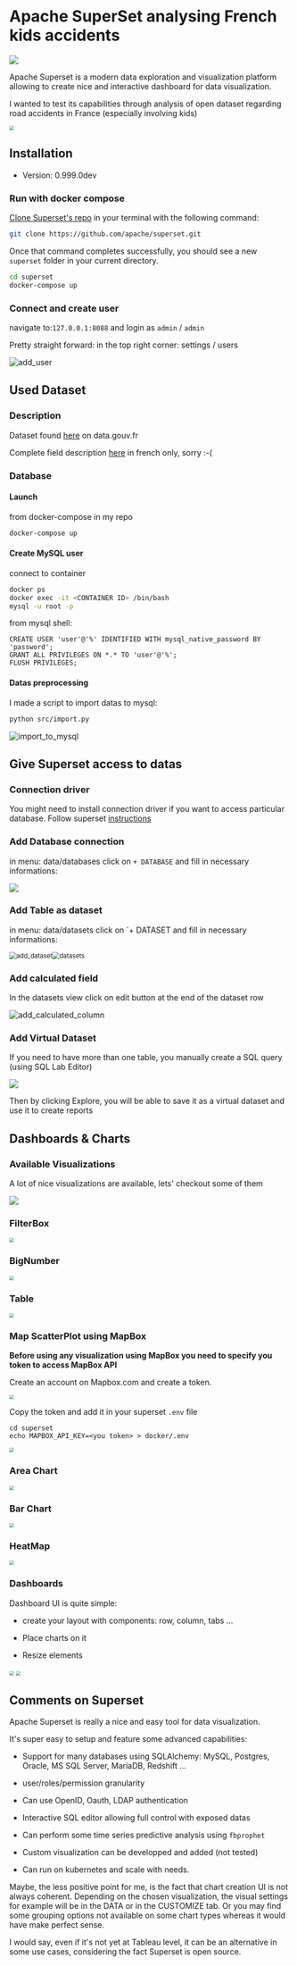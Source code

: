 # Apache SuperSet analysing French kids accidents

![](pictures/superset_logo.png)

Apache Superset is a modern data exploration and visualization platform allowing to create nice and interactive dashboard for data visualization.

I wanted to test its capabilities through analysis of open dataset regarding road accidents in France (especially involving kids)

<img src="pictures/result.jpg" style="zoom:50%;" />

## Installation

- Version: 0.999.0dev

### Run with docker compose

[Clone Superset's repo](https://github.com/apache/superset) in your terminal with the following command:

```bash
git clone https://github.com/apache/superset.git
```

Once that command completes successfully, you should see a new `superset` folder in your current directory.

```bash
cd superset
docker-compose up
```

### Connect and create user

navigate to:`127.0.0.1:8088` and login as `admin` / `admin`

Pretty straight forward: in the top right corner: settings / users

<img src="pictures/add_user.png" alt="add_user"  />

## Used Dataset

### Description

Dataset found [here](https://www.data.gouv.fr/fr/datasets/bases-de-donnees-annuelles-des-accidents-corporels-de-la-circulation-routiere-annees-de-2005-a-2019/) on data.gouv.fr

Complete field description [here](docs/description-des-bases-de-donnees-onisr-annees-2005-a-2019.pdf) in french only, sorry :-(

### Database

#### Launch

from docker-compose in my repo

```bash
docker-compose up
```

#### Create MySQL user

connect to container

```bash
docker ps
docker exec -it <CONTAINER ID> /bin/bash
mysql -u root -p
```

from mysql shell:

```mysql
CREATE USER 'user'@'%' IDENTIFIED WITH mysql_native_password BY 'password';
GRANT ALL PRIVILEGES ON *.* TO 'user'@'%';
FLUSH PRIVILEGES;
```

#### Datas preprocessing

I made a script to import datas to mysql:

```bash
python src/import.py
```

![import_to_mysql](pictures/import_to_mysql.png)

## Give Superset access to datas

### Connection driver

You might need to install connection driver if you want to access particular database. Follow superset [instructions](https://superset.apache.org/docs/databases/installing-database-drivers)

### Add Database connection

in menu: data/databases click on `+ DATABASE` and fill in necessary informations:

![](pictures/add_db.png)

### Add Table as dataset

in menu: data/datasets click on `+ DATASET and fill in necessary informations:

<img src="pictures/add_dataset.png" alt="add_dataset" style="zoom: 80%;" /><img src="pictures/datasets.png" alt="datasets" style="zoom: 80%;" />

### Add calculated field

In the datasets view click on edit button at the end of the dataset row

![add_calculated_column](pictures/add_calculated_column.png)

### Add Virtual Dataset

If you need to have more than one table, you manually create a SQL query (using SQL Lab Editor)

 ![](pictures/sql_lab.png)

Then by clicking Explore, you will be able to save it as a virtual dataset and use it to create reports

## Dashboards & Charts

### Available Visualizations

A lot of nice visualizations are available, lets' checkout some of them

![](pictures/visualizations.png)



### FilterBox

<img src="pictures/filterbox.png" style="zoom:50%;" />

### BigNumber

<img src="pictures/bignumber.png" style="zoom:50%;" />

### Table

<img src="pictures/table.png" style="zoom:50%;" />

### Map ScatterPlot using MapBox

**Before using any visualization using MapBox you need to specify you token to access MapBox API**

Create an account on Mapbox.com and create a token.

<img src="pictures/mapbox.png" style="zoom:50%;" />

Copy the token and add it in your superset `.env` file

```
cd superset
echo MAPBOX_API_KEY=<you token> > docker/.env
```





<img src="pictures/map.png" style="zoom:50%;" />



### Area Chart

<img src="pictures/area.png" style="zoom:50%;" />

### Bar Chart

<img src="pictures/barchart.png" style="zoom:50%;" />

### HeatMap

<img src="pictures/heatmap.png" style="zoom:50%;" />

 

### Dashboards

Dashboard UI is quite simple:

- create your layout with components: row, column, tabs ...

- Place charts on it
- Resize elements

<img src="pictures/dashboard_edit.png" style="zoom:50%;" />



<img src="pictures/result.jpg" style="zoom:50%;" />

## Comments on Superset

Apache Superset is really a nice and easy tool for data visualization.



It's super easy to setup and feature some advanced capabilities:

- Support for many databases using SQLAlchemy: MySQL, Postgres, Oracle, MS SQL Server, MariaDB, Redshift ...
- user/roles/permission granularity
- Can use OpenID, Oauth, LDAP authentication
- Interactive SQL editor allowing full control with exposed datas
- Can perform some time series predictive analysis using `fbprophet`

- Custom visualization can be developped and added (not tested)

- Can run on kubernetes and scale with needs.



Maybe, the less positive point for me, is the fact that chart creation UI is not always coherent. Depending on the chosen visualization, the visual settings for example will be in the DATA or in the CUSTOMIZE tab.  Or you may find some grouping options not available on some chart types whereas it would have make perfect sense.



I would say, even if it's not yet at Tableau level, it can be an alternative in some use cases, considering the fact Superset is open source.